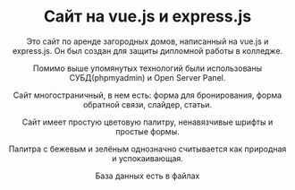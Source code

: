 <h1 align="center">Сайт на vue.js и express.js</h1>
<p align="center">Это сайт по аренде загородных домов, написанный на vue.js и express.js. Он был создан для защиты дипломной работы в колледже.</p>
<p align="center">Помимо выше упомянутых технологий были использованы СУБД(phpmyadmin) и Open Server Panel.</p>
<p align="center">Сайт многостраничный, в нем есть: форма для бронирования, форма обратной связи, слайдер, статьи.</p>
<p align="center">Сайт имеет простую цветовую палитру, ненавязчивые шрифты и простые формы.
<p align="center">Палитра с бежевым и зелёным однозначно считывается как природная и успокаивающая.</p>
<p align="center">База данных есть в файлах</p>
